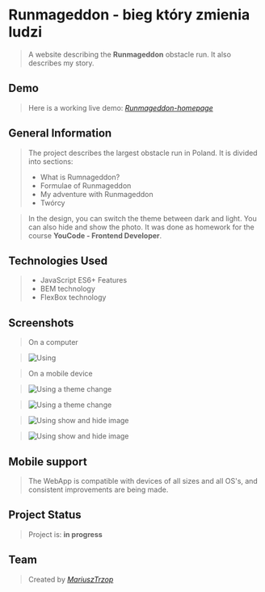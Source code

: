 # Runmageddon - bieg który zmienia ludzi
> A website describing the **Runmageddon** obstacle run. It also describes my story.
## Demo
> Here is a working live demo: [_Runmageddon-homepage_](https://mariusz-trzop.github.io/homepageRunmageddon/)
## General Information
> The project describes the largest obstacle run in Poland. It is divided into sections:
>- What is Rumnageddon?
>- Formulae of Runmageddon
>- My adventure with Runmageddon
>- Twórcy

> In the design, you can switch the theme between dark and light. You can also hide and show the photo. It was done as homework for the course **YouCode - Frontend Developer**.
## Technologies Used
>- JavaScript ES6+ Features
>- BEM technology
>- FlexBox technology
## Screenshots
> On a computer

>![Using](https://raw.githubusercontent.com/Mariusz-Trzop/homepageRunmageddon/7b343ff614cff5023c13aa6a4113b4e518e36491/video/Runmageddon-homepage.gif)


> On a mobile device

>![Using a theme change](https://raw.githubusercontent.com/Mariusz-Trzop/homepageRunmageddon/78d3b373094f1ed75c8956d4d03229da921fb24d/img/Screenshot_20230319-101612.png)

>![Using a theme change](https://raw.githubusercontent.com/Mariusz-Trzop/homepageRunmageddon/78d3b373094f1ed75c8956d4d03229da921fb24d/img/Screenshot_20230319-101622.png)

>![Using show and hide image](https://raw.githubusercontent.com/Mariusz-Trzop/homepageRunmageddon/78d3b373094f1ed75c8956d4d03229da921fb24d/img/Screenshot_20230319-101641.png)

>![Using show and hide image](https://raw.githubusercontent.com/Mariusz-Trzop/homepageRunmageddon/78d3b373094f1ed75c8956d4d03229da921fb24d/img/Screenshot_20230319-101649.png)

## Mobile support
> The WebApp is compatible with devices of all sizes and all OS's, and consistent improvements are being made.

## Project Status
> Project is: **in progress**

## Team
> Created by [_MariuszTrzop_](https://github.com/Mariusz-Trzop)
